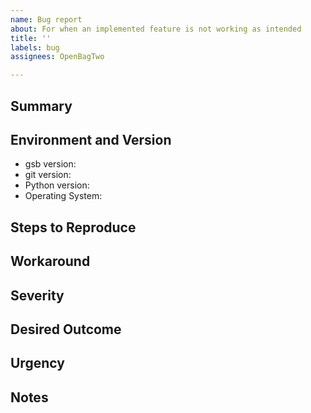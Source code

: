 ```yaml
---
name: Bug report
about: For when an implemented feature is not working as intended
title: ''
labels: bug
assignees: OpenBagTwo

---
```


## Summary
<!-- One sentence summary of the issue -->

## Environment and Version
- gsb version: <!-- output of `gsb -v` -->
- git version: <!-- output of `git -v` -->
- Python version: <!-- output of `python -V` -->
- Operating System: <!-- Windows/Mac/Linux and x86_64 vs aarch64, though feel free to throw your neofetch on if you want -->


## Steps to Reproduce
<!--Describe in detail how to reproduce the issue. Include any commands you're running and any error messages or stack traces they generate. For long stack traces, please make use of the <details> tag: https://gist.github.com/ericclemmons/b146fe5da72ca1f706b2ef72a20ac39d -->

## Workaround
<!-- Is there a workaround for the issue? If so, post it here, as it may help with implementing a bugfix -->

## Severity
<!-- How painful is this bug? Example severity levels (feel free to choose your own and be as detailed as you like)

- Trivial
- Annoying
- Painful
- Gamebreaking
- World-ending (oh no!)
-->

## Desired Outcome
<!-- Examples:
- research
- fix
- go to your room and think about what you did
-->

## Urgency
<!-- When should this be fixed? Examples:
- None (for QoL issues or things that are unlikely to affect real-world use)
- By Next Major Release (either because the fix would require significant effort to resolve or because it would break backwards compatibility)
- By Next Minor Release (it's fine to bundle the fix in with other changes, but the next time this package gets an update, this should be resolved)
- Emergency (a patch needs to be pushed out ASAP)
-->

## Notes
<!-- If you've done any additional research, please include a summary of your findings here -->
